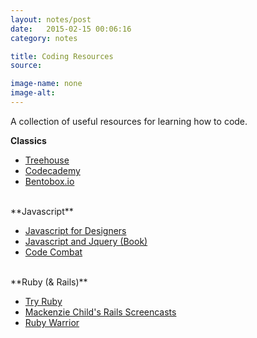 ```yaml
---
layout: notes/post
date:   2015-02-15 00:06:16
category: notes

title: Coding Resources
source: 

image-name: none 
image-alt:
---
```


A collection of useful resources for learning how to code.  

**Classics**

 - [Treehouse](http://referrals.trhou.se/danielfosco)
 - [Codecademy](http://www.codecademy.com/)
 - [Bentobox.io](http://www.bentobox.io/)

<br>
**Javascript**

 - [Javascript for Designers](http://rachelnabors.com/javascript-for-designers)
 - [Javascript and Jquery (Book)](http://www.amazon.com/JavaScript-JQuery-Interactive-Front-End-Development/dp/1118531647/ref=sr_1_1?ie=UTF8&qid=1423986326&sr=8-1&keywords=javascript+and+jquery)
 - [Code Combat](https://codecombat.com/)

<br>
**Ruby (& Rails)**

 - [Try Ruby](http://tryruby.org)
 - [Mackenzie Child's Rails Screencasts](https://mackenziechild.me/videos/)
 - [Ruby Warrior](https://www.bloc.io/ruby-warrior/)




      
 
    